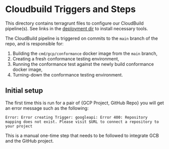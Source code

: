 # Cloudbuild Triggers and Steps

This directory contains terragrunt files to configure our CloudBuild pipeline(s).
See links in the [deployment dir](/deployment/README.md) to install necessary tools.

The CloudBuild pipeline is triggered on commits to the `main` branch of the repo, and
is responsible for:
 1. Building the `cmd/gcp/conformance` docker image from the `main` branch,
 2. Creating a fresh conformance testing environment,
 3. Running the conformance test against the newly build conformance docker image,
 4. Turning-down the conformance testing environment.

## Initial setup

The first time this is run for a pair of {GCP Project, GitHub Repo} you will get an error 
message such as the following:

```
Error: Error creating Trigger: googleapi: Error 400: Repository mapping does not exist. Please visit $URL to connect a repository to your project
```

This is a manual one-time step that needs to be followed to integrate GCB and the GitHub
project.
